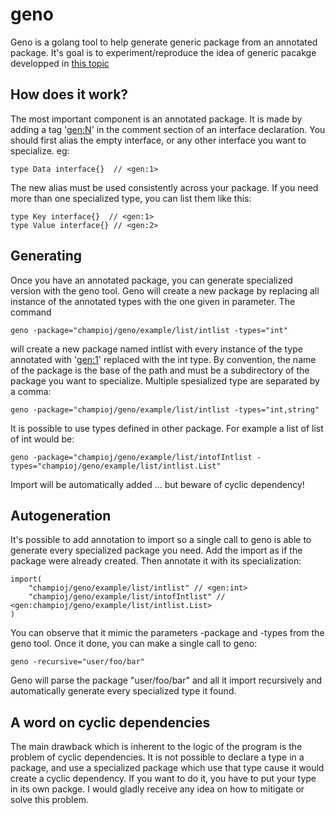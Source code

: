 geno
====

Geno is a golang tool to help generate generic package from an annotated package.
It's goal is to experiment/reproduce the idea of generic pacakge developped in [this topic](https://groups.google.com/forum/#!searchin/golang-nuts/generic/golang-nuts/7G2CrXNhDI0/C-bAdXdbe9kJ)

How does it work?
-----------------

The most important component is an annotated package. It is made by adding a tag '<gen:N>' in the comment section of an interface declaration. 
You should first alias the empty interface, or any other interface you want to specialize.
eg:

    type Data interface{}  // <gen:1>
  
The new alias must be used consistently across your package.
If you need more than one specialized type, you can list them like this:

    type Key interface{}  // <gen:1>
    type Value interface{} // <gen:2>
    
Generating
----------

Once you have an annotated package, you can generate specialized version with the geno tool.
Geno will create a new package by replacing all instance of the annotated types with the one given in parameter.
The command

    geno -package="champioj/geno/example/list/intlist -types="int"
    
will create a new package named intlist with every instance of the type annotated with '<gen:1>' replaced with the int type. By convention, the name of the package is the base of the path and must be a subdirectory of the package you want to specialize.
Multiple spesialized type are separated by a comma:

    geno -package="champioj/geno/example/list/intlist -types="int,string"
    
It is possible to use types defined in other package. For example a list of list of int would be:

    geno -package="champioj/geno/example/list/intofIntlist -types="champioj/geno/example/list/intlist.List"
    
Import will be automatically added ... but beware of cyclic dependency!

Autogeneration
--------------

It's possible to add annotation to import so a single call to geno is able to generate every specialized package you need.
Add the import as if the package were already created. Then annotate it with its specialization:

    import(
        "champioj/geno/example/list/intlist" // <gen:int>
        "champioj/geno/example/list/intofIntlist" // <gen:champioj/geno/example/list/intlist.List>
    )
    
You can observe that it mimic the parameters -package and -types from the geno tool.
Once it done, you can make a single call to geno:

    geno -recursive="user/foo/bar"
    
Geno will parse the package "user/foo/bar" and all it import recursively and automatically generate every specialized type it found.

A word on cyclic dependencies
---------

The main drawback which is inherent to the logic of the program is the problem of cyclic dependencies.
It is not possible to declare a type in a package, and use a specialized package which use that type cause it would create a cyclic dependency. If you want to do it, you have to put your type in its own packge.
I would gladly receive any idea on how to mitigate or solve this problem.


